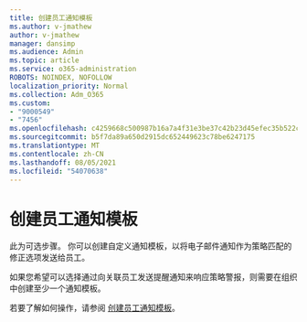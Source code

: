 ```yaml
---
title: 创建员工通知模板
ms.author: v-jmathew
author: v-jmathew
manager: dansimp
ms.audience: Admin
ms.topic: article
ms.service: o365-administration
ROBOTS: NOINDEX, NOFOLLOW
localization_priority: Normal
ms.collection: Adm_O365
ms.custom:
- "9000549"
- "7456"
ms.openlocfilehash: c4259668c500987b16a7a4f31e3be37c42b23d45efec35b522c95213680299f3
ms.sourcegitcommit: b5f7da89a650d2915dc652449623c78be6247175
ms.translationtype: MT
ms.contentlocale: zh-CN
ms.lasthandoff: 08/05/2021
ms.locfileid: "54070638"
---
```

# <a name="create-employee-notice-templates"></a>创建员工通知模板

此为可选步骤。 你可以创建自定义通知模板，以将电子邮件通知作为策略匹配的修正选项发送给员工。

如果您希望可以选择通过向关联员工发送提醒通知来响应策略警报，则需要在组织中创建至少一个通知模板。

若要了解如何操作，请参阅 [创建员工通知模板](https://go.microsoft.com/fwlink/?linkid=2129080)。
